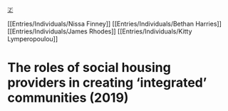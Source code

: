 [🇿](zotero://select/library/items/5MWTWGYJ)

[[Entries/Individuals/Nissa Finney]] [[Entries/Individuals/Bethan Harries]] [[Entries/Individuals/James Rhodes]] [[Entries/Individuals/Kitty Lymperopoulou]] 
# The roles of social housing providers in creating ‘integrated’ communities (2019)

